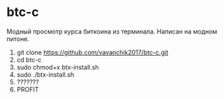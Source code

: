 # btc-c
Модный просмотр курса биткоина из терминала.
Написан на модном питоне.

1. git clone https://github.com/vavanchik2017/btc-c.git
2. cd btc-c
3. sudo chmod+x btx-install.sh
4. sudo ./btx-install.sh
5. ???????
6. PROFIT
